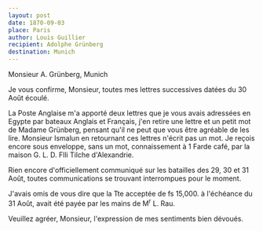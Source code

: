 ```yaml
---
layout: post
date: 1870-09-03
place: Paris
author: Louis Guillier
recipient: Adolphe Grünberg
destination: Munich
---
```


Monsieur A. Grünberg, Munich


Je vous confirme, Monsieur, toutes mes lettres successives datées du 30 Août
écoulé.

La Poste Anglaise m'a apporté deux lettres que je vous avais adressées en
Egypte par bateaux Anglais et Français, j'en retire une lettre et un petit mot
de Madame Grünberg, pensant qu'il ne peut que vous être agréable de les lire.
Monsieur Ismalun en retournant ces lettres n'écrit pas un mot. Je reçois encore
sous enveloppe, sans un mot, connaissement à 1 Farde café, par la maison G. L.
D. Flli Tilche d'Alexandrie.

Rien encore d'officiellement communiqué sur les batailles des 29, 30 et 31
Août, toutes communications se trouvant interrompues pour le moment.

J'avais omis de vous dire que la Tte acceptée de fs 15,000. à l'échéance du 31
Août, avait été payée par les mains de M<sup>r</sup> L. Rau.

Veuillez agréer, Monsieur, l'expression de mes sentiments bien dévoués.
